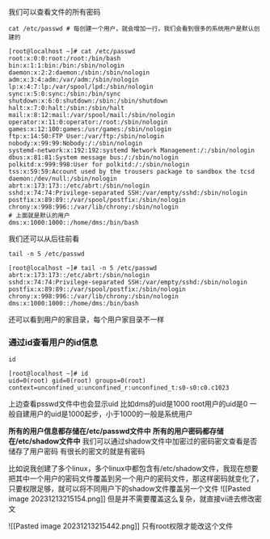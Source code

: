 我们可以查看文件的所有密码
```
cat /etc/passwd # 每创建一个用户，就会增加一行，我们会看到很多的系统用户是默认创建的
```
```
[root@localhost ~]# cat /etc/passwd
root:x:0:0:root:/root:/bin/bash
bin:x:1:1:bin:/bin:/sbin/nologin
daemon:x:2:2:daemon:/sbin:/sbin/nologin
adm:x:3:4:adm:/var/adm:/sbin/nologin
lp:x:4:7:lp:/var/spool/lpd:/sbin/nologin
sync:x:5:0:sync:/sbin:/bin/sync
shutdown:x:6:0:shutdown:/sbin:/sbin/shutdown
halt:x:7:0:halt:/sbin:/sbin/halt
mail:x:8:12:mail:/var/spool/mail:/sbin/nologin
operator:x:11:0:operator:/root:/sbin/nologin
games:x:12:100:games:/usr/games:/sbin/nologin
ftp:x:14:50:FTP User:/var/ftp:/sbin/nologin
nobody:x:99:99:Nobody:/:/sbin/nologin
systemd-network:x:192:192:systemd Network Management:/:/sbin/nologin
dbus:x:81:81:System message bus:/:/sbin/nologin
polkitd:x:999:998:User for polkitd:/:/sbin/nologin
tss:x:59:59:Account used by the trousers package to sandbox the tcsd daemon:/dev/null:/sbin/nologin
abrt:x:173:173::/etc/abrt:/sbin/nologin
sshd:x:74:74:Privilege-separated SSH:/var/empty/sshd:/sbin/nologin
postfix:x:89:89::/var/spool/postfix:/sbin/nologin
chrony:x:998:996::/var/lib/chrony:/sbin/nologin
# 上面就是默认的用户
dms:x:1000:1000::/home/dms:/bin/bash
```

我们还可以从后往前看
```
tail -n 5 /etc/passwd
```
```
[root@localhost ~]# tail -n 5 /etc/passwd
abrt:x:173:173::/etc/abrt:/sbin/nologin
sshd:x:74:74:Privilege-separated SSH:/var/empty/sshd:/sbin/nologin
postfix:x:89:89::/var/spool/postfix:/sbin/nologin
chrony:x:998:996::/var/lib/chrony:/sbin/nologin
dms:x:1000:1000::/home/dms:/bin/bash
```
还可以看到用户的家目录，每个用户家目录不一样


### 通过id查看用户的id信息
```
id
```
```
[root@localhost ~]# id
uid=0(root) gid=0(root) groups=0(root) context=unconfined_u:unconfined_r:unconfined_t:s0-s0:c0.c1023
```
上边查看psswd文件中也会显示uid 比如dms的uid是1000
root用户的uid是0
一般自建用户的uid是1000起步，小于1000的一般是系统用户

**所有的用户信息都存储在/etc/passwd文件中**
**所有的用户密码都存储在/etc/shadow文件中** 我们可以通过shadow文件中加密过的密码密文查看是否储存了用户密码
有很长的密文的就是有密码

比如说我创建了多个linux，多个linux中都包含有/etc/shadow文件，我现在想要把其中一个用户的密码文件覆盖到另一个用户的密码文件，那这样密码就变化了，只要权限足够，就可以将不同用户下的shadow文件覆盖另一个文件
![[Pasted image 20231213215154.png]]
但是并不需要覆盖这么复杂，就直接vi进去修改密文

![[Pasted image 20231213215442.png]]
只有root权限才能改这个文件


